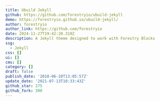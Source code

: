 ```yaml
---
title: Ubuild Jekyll
github: https://github.com/forestryio/ubuild-jekyll
demo: https://forestryio.github.io/ubuild-jekyll/
author: forestryio
author_link: https://github.com/forestryio
date: 2024-11-27T19:42:20.310Z
description: A Jekyll theme designed to work with Forestry Blocks
ssg:
  - Jekyll
css: []
ui: []
cms: []
category: []
draft: false
publish_date: '2018-06-20T13:05:57Z'
update_date: '2021-07-13T10:33:43Z'
github_star: 275
github_fork: 300
---
```

